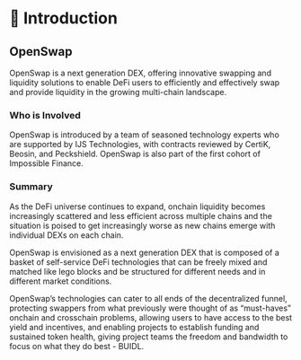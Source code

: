 # 📌 Introduction

## OpenSwap

OpenSwap is a next generation DEX, offering innovative swapping and liquidity solutions to enable DeFi users to efficiently and effectively swap and provide liquidity in the growing multi-chain landscape.

### Who is Involved

OpenSwap is introduced by a team of seasoned technology experts who are supported by IJS Technologies, with contracts reviewed by CertiK, Beosin, and Peckshield. OpenSwap is also part of the first cohort of Impossible Finance.

### **Summary**

As the DeFi universe continues to expand, onchain liquidity becomes increasingly scattered and less efficient across multiple chains and the situation is poised to get increasingly worse as new chains emerge with individual DEXs on each chain.

OpenSwap is envisioned as a next generation DEX that is composed of a basket of self-service DeFi technologies that can be freely mixed and matched like lego blocks and be structured for different needs and in different market conditions.

OpenSwap’s technologies can cater to all ends of the decentralized funnel, protecting swappers from what previously were thought of as “must-haves” onchain and crosschain problems, allowing users to have access to the best yield and incentives, and enabling projects to establish funding and sustained token health, giving project teams the freedom and bandwidth to focus on what they do best - BUIDL.

